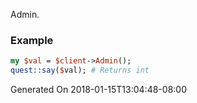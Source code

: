 Admin.
### Example

```perl
my $val = $client->Admin();
quest::say($val); # Returns int
```


Generated On 2018-01-15T13:04:48-08:00